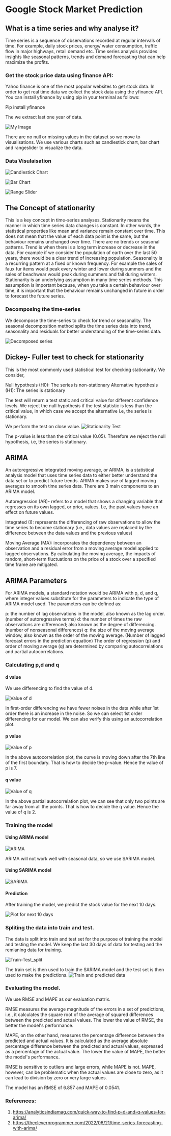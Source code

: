 # Google Stock Market Prediction

## What is a time series and why analyse it?

Time series is a sequence of observations recorded at regular intervals of time. For example, daily stock prices, energy/ water consumption, traffic flow in major highways, retail demand etc. Time series analysis provides insights like seasonal patterns, trends and demand forecasting that can help maximize the profits.

### Get the stock price data using finance API:
Yahoo finance is one of the most popular websites to get stock data. In order to get real time data we collect the stock data using the yfinance API. 
You can install yfinance by using pip in your terminal as follows:

Pip install yfinance

The we extract last one year of data.

![My Image](img1.JPG)

There are no null or missing values in the dataset so we move to visualisations.
We use various charts such as candlestick chart, bar chart and rangeslider to visualize the data.

### Data Visulaisation

![Candlestick Chart](candlestick.JPG)

![Bar Chart](barchart.JPG)

![Range Slider](rangeslider.JPG)

## The Concept of stationarity
This is a key concept in time-series analyses. Stationarity means the manner in which time series data changes is constant. In other words, the statistical properties like mean and variance remain constant over time. This does not mean that the value of each data point is the same, but the behaviour remains unchanged over time. There are no trends or seasonal patterns. 
Trend is when there is a long term increase or decrease in the data. For example if we consider the population of earth over the last 50 years, there would be a clear trend of increasing population. Seasonality is a recurring pattern at a fixed or known frequency. For example the sales of faux fur items would peak every winter and lower during summers and the sales of beachwear would peak during summers and fall during winters. Stationarity is an underlying assumption in many time series methods. This assumption is important because, when you take a certain behaviour over time, it is important that the behaviour remains unchanged in future in order to forecast the future series.

### Decomposing the time-series

We decompose the time-series to check for trend or seasonality.
The seasonal decomposition method splits the time series data into trend, seasonality and residuals for better understanding of the time-series data.

![Decomposed series](decompose.JPG)

## Dickey- Fuller test to check for stationarity

This is the most commonly used statistical test for checking stationarity.
We consider,

Null hypothesis (H0): The series is non-stationary
Alternative hypothesis (H1): The series is stationary

The test will return a test static and critical value for different confidence levels. We reject the null hypothesis if the test statistic is less than the critical value, in which case we accept the alternative i.e, the series is stationary.

We perform the test on close value. 
![Stationarity Test](adfuller.JPG)

The p-value is less than the critical value (0.05). Therefore we reject the null hypothesis, i.e, the series is stationary.

## ARIMA
An autoregressive integrated moving average, or ARIMA, is a statistical analysis model that uses time series data to either better understand the data set or to predict future trends. 
ARIMA makes use of lagged moving averages to smooth time series data.
There are 3 main components to an ARIMA model.

Autoregression (AR)- refers to a model that shows a changing variable that regresses on its own lagged, or prior, values. I.e, the past values have an effect on future values.

Integrated (I):  represents the differencing of raw observations to allow the time series to become stationary (i.e., data values are replaced by the difference between the data values and the previous values)

Moving Average (MA): incorporates the dependency between an observation and a residual error from a moving average model applied to lagged observations. By calculating the moving average, the impacts of random, short-term fluctuations on the price of a stock over a specified time frame are mitigated.

## ARIMA Parameters
For ARIMA models, a standard notation would be ARIMA with p, d, and q, where integer values substitute for the parameters to indicate the type of ARIMA model used. The parameters can be defined as:

p: the number of lag observations in the model, also known as the lag order. (number of autoregressive terms)
d: the number of times the raw observations are differenced; also known as the degree of differencing. (number of nonseasonal differences)
q: the size of the moving average window, also known as the order of the moving average. (Number of lagged forecast errors in the prediction equation)
The order of regression (p) and order of moving average (q) are determined by comparing autocorrelations and partial autocorrelations.

### Calculating p,d and q

#### d value
We use differencing to find the value of d.

![Value of d](dvalue.JPG)

In first-order differencing we have fewer noises in the data while after 1st order there is an increase in the noise. So we can select 1st order differencing for our model. We can also verify this using an autocorrelation plot. 

#### p value

![Value of p](pvalue.JPG)

In the above autocorrelation plot, the curve is moving down after the 7th line of the first boundary. That is how to decide the p-value. Hence the value of p is 7.

#### q value

![Value of q](qvalue.JPG)

In the above partial autocorrelation plot, we can see that only two points are far away from all the points. That is how to decide the q value. Hence the value of q is 2.

### Training the model

#### Using ARIMA model
![ARIMA](arima.JPG)

ARIMA will not work well with seasonal data, so we use SARIMA model.

#### Using SARIMA model
![SARIMA](sarima.JPG)

#### Prediction

After training the model, we predict the stock value for the next 10 days.

![Plot for next 10 days](predict.JPG)

### Spliting the data into train and test.

The data is split into train and test set for the purpose of training the model and testing the model. We keep the last 30 days of data for testing and the remianing data for training.

![Train-Test_split](trainNtest.JPG)

The train set is then used to train the SARIMA model and the test set is then used to make the predictions.
![Train and predicted data](trainNpredicted.JPG)


### Evaluating the model.

We use RMSE and MAPE as our evaluation matrix.

RMSE measures the average magnitude of the errors in a set of predictions, i.e., it calculates the square root of the average of squared differences between the predicted and actual values. The lower the value of RMSE, the better the model's performance.

MAPE, on the other hand, measures the percentage difference between the predicted and actual values. It is calculated as the average absolute percentage difference between the predicted and actual values, expressed as a percentage of the actual value. The lower the value of MAPE, the better the model's performance.

RMSE is sensitive to outliers and large errors, while MAPE is not. MAPE, however, can be problematic when the actual values are close to zero, as it can lead to division by zero or very large values.

The model has an RMSE of 6.857 and MAPE of 0.0541.



### References:
1. https://analyticsindiamag.com/quick-way-to-find-p-d-and-q-values-for-arima/
2. https://thecleverprogrammer.com/2022/06/21/time-series-forecasting-with-arima/

